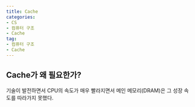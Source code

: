 ```yaml
---
title: Cache
categories: 
- CS
- 컴퓨터 구조
- Cache
tag: 
- 컴퓨터 구조
- Cache
---
```


## Cache가 왜 필요한가?

기술이 발전하면서 CPU의 속도가 매우 빨라지면서 메인 메모리(DRAM)은 그 성장 속도를 따라가지 못했다.




